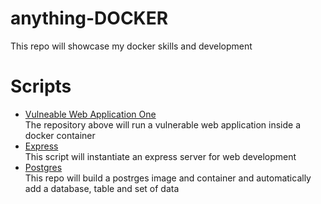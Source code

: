 # anything-DOCKER
This repo will showcase my docker skills and development

# Scripts
- [Vulneable Web Application One](https://github.com/p-cap/vul-app-one.git)   
  The repository above will run a vulnerable web application inside a docker container
- [Express](https://github.com/p-cap/anything-Docker/tree/main/express-server)    
  This script will instantiate an express server for web development
- [Postgres](https://github.com/p-cap/postgres-docker)  
  This repo will build a postrges image and container and automatically add a database, table and set of data
